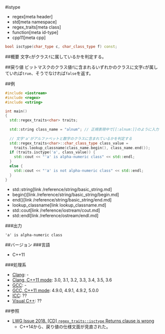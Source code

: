 #istype
* regex[meta header]
* std[meta namespace]
* regex_traits[meta class]
* function[meta id-type]
* cpp11[meta cpp]

```cpp
bool isctype(char_type c, char_class_type f) const;
```


##概要
文字`c`がクラス`f`に属しているかを判定する。


##戻り値
ビットマスクのクラス値`f`に含まれるいずれかのクラスに文字`c`が属していれば`true`、そうでなければ`false`を返す。


##例
```cpp
#include <iostream>
#include <regex>
#include <string>

int main()
{
  std::regex_traits<char> traits;
  
  std::string class_name = "alnum"; // 正規表現中で[[:alnum:]]のように入力するクラス名
  
  // 文字'a'がアルファベットと数字のクラスに含まれているかを判定する
  std::regex_traits<char>::char_class_type class_value =
    traits.lookup_classname(class_name.begin(), class_name.end());
  if (traits.isctype('a', class_value)) {
    std::cout << "'a' is alpha-numeric class" << std::endl;
  }
  else {
    std::cout << "'a' is not alpha-numeric class" << std::endl;
  }
}
```
* std::string[link /reference/string/basic_string.md]
* begin()[link /reference/string/basic_string/begin.md]
* end()[link /reference/string/basic_string/end.md]
* lookup_classname[link lookup_classname.md]
* std::cout[link /reference/iostream/cout.md]
* std::endl[link /reference/ostream/endl.md]

###出力
```
'a' is alpha-numeric class
```


##バージョン
###言語
- C++11

###処理系
- [Clang](/implementation.md#clang): -
- [Clang, C++11 mode](/implementation.md#clang): 3.0, 3.1, 3.2, 3.3, 3.4, 3.5, 3.6
- [GCC](/implementation.md#gcc): -
- [GCC, C++11 mode](/implementation.md#gcc): 4.9.0, 4.9.1, 4.9.2, 5.0.0
- [ICC](/implementation.md#icc): ??
- [Visual C++](/implementation.md#visual_cpp): ??


##参照
- [LWG Issue 2018. [CD] `regex_traits::isctype` Returns clause is wrong](http://www.open-std.org/jtc1/sc22/wg21/docs/lwg-defects.html#2018)
    - C++14から、戻り値の仕様文面が見直された。


